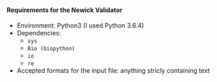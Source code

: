 #### Requirements for the Newick Validator

- Environment: Python3 (I used Python 3.6.4)
- Dependencies: 
  - `sys`
   - `Bio (biopython)`
   - `io`
   - `re`
- Accepted formats for the input file: anything stricly containing text

